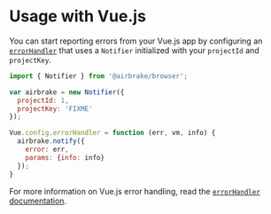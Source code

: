 # Usage with Vue.js

You can start reporting errors from your Vue.js app by configuring an
[`errorHandler`](https://vuejs.org/v2/api/#errorHandler) that uses a
`Notifier` initialized with your `projectId` and `projectKey`.

```js
import { Notifier } from '@airbrake/browser';

var airbrake = new Notifier({
  projectId: 1,
  projectKey: 'FIXME'
});

Vue.config.errorHandler = function (err, vm, info) {
  airbrake.notify({
    error: err,
    params: {info: info}
  });
}
```

For more information on Vue.js error handling, read the [`errorHandler`
documentation](https://vuejs.org/v2/api/#errorHandler).
